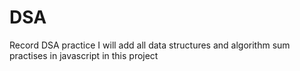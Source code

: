 # DSA
Record DSA practice
I will add all data structures and algorithm sum practises in javascript in this project
